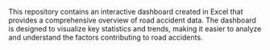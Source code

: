 This repository contains an interactive dashboard created in Excel that provides a comprehensive overview of road accident data. The dashboard is designed to visualize key statistics and trends, making it easier to analyze and understand the factors contributing to road accidents.
